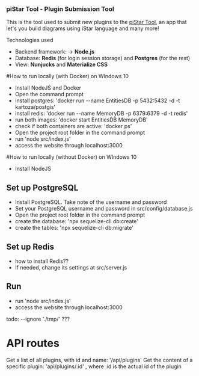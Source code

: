 ### piStar Tool - Plugin Submission Tool
This is the tool used to submit new plugins to the [piStar Tool](http://www.cin.ufpe.br/~jhcp/pistar/), an app that let's you build diagrams using iStar language and many more!



Technologies used
- Backend framework: -> **Node.js**
- Database: **Redis** (for login session storage) and **Postgres** (for the rest)
- View: **Nunjucks** and **Materialize CSS**

#How to run locally (with Docker) on WIndows 10
- Install NodeJS and Docker
- Open the command prompt
- install postgres: 'docker run --name EntitiesDB -p 5432:5432 -d -t kartoza/postgis'
- install redis: 'docker run --name MemoryDB -p 6379:6379 -d -t redis'
- run both images: 'docker start EntitiesDB MemoryDB'
- check if both containers are active: 'docker ps'
- Open the project root folder in the command prompt
- run 'node src/index.js'
- access the website through localhost:3000


#How to run locally (without Docker) on WIndows 10
- Install NodeJS

## Set up PostgreSQL
- Install PostgreSQL. Take note of the username and password
- Set your PostgreSQL username and password in src/config/database.js
- Open the project root folder in the command prompt
- create the database: 'npx sequelize-cli db:create'
- create the tables: 'npx sequelize-cli db:migrate'

## Set up Redis
- how to install Redis??
- If needed, change its settings at src/server.js

## Run
- run 'node src/index.js'
- access the website through localhost:3000




todo:  --ignore './tmp/'  ???

# API routes
Get a list of all plugins, with id and name: '/api/plugins'
Get the content of a specific plugin: 'api/plugins/:id'   , where :id is the actual id of the plugin

